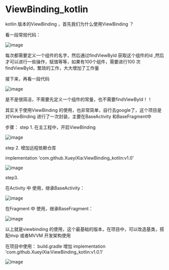 # ViewBinding_kotlin

kotlin 版本的ViewBinding ，首先我们为什么使用ViewBinding ？

看一段常规代码：

![image](https://user-images.githubusercontent.com/25949241/192211746-a9b19cd5-b64b-413b-a1ed-bd0176018b8f.png)

每次都需要定义一个组件的名字，然后通过findViewById 获取这个组件的id ,然后才可以进行一些操作，赋值等等，如果有100个组件，需要进行100 次findViewById，繁琐的工作，大大增加了工作量

接下来，再看一段代码

![image](https://user-images.githubusercontent.com/25949241/192212222-0457e601-3a4f-4d55-b741-5fdc35468edb.png)

是不是很简洁，不需要先定义一个组件的常量，也不需要findViewById！！

其实关于使用ViewBinding 的使用，也非常简单，自行去google了，这个项目是对ViewBinding 进行了一次封装，主要在BaseActivity 和BaseFragment中

步骤：
step 1.
在主工程中，开启ViewBinding

![image](https://user-images.githubusercontent.com/25949241/113827267-afd86000-97b5-11eb-80e1-a31fdeaaa812.png)

step 2.
增加远程依赖仓库

 implementation 'com.github.XueyiXia:ViewBinding_kotlin:v1.0'
 
![image](https://user-images.githubusercontent.com/25949241/192212985-d5640c9a-1829-4906-a763-f72ba7b17f23.png)

step3.

在Activity 中 使用，继承BaseActivity：

![image](https://user-images.githubusercontent.com/25949241/192213261-2972620a-7bf9-4749-8c97-af04bac20ae9.png)


在Fragment 中 使用，继承BaseFragment：

![image](https://user-images.githubusercontent.com/25949241/192215316-df984e96-3210-40aa-87c0-4104581aa5fc.png)

以上就是viewbinding 的使用，这个最基础的版本，在项目中，可以改造基类，搭配mvp 或者MVVM 开发架构使用


在项目中使用：
build.gradle 增加    implementation 'com.github.XueyiXia:ViewBinding_kotlin:v1.0.1'
 
![image](https://user-images.githubusercontent.com/25949241/198540162-e90092d7-07fa-4b7c-8dc2-d53de098459d.png)



